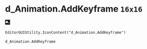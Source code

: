 # d_Animation.AddKeyframe `16x16`
<img src="/img/d_Animation.AddKeyframe.png" width=16 height=16>

``` CSharp
EditorGUIUtility.IconContent("d_Animation.AddKeyframe")
```
```
d_Animation.AddKeyframe
```
